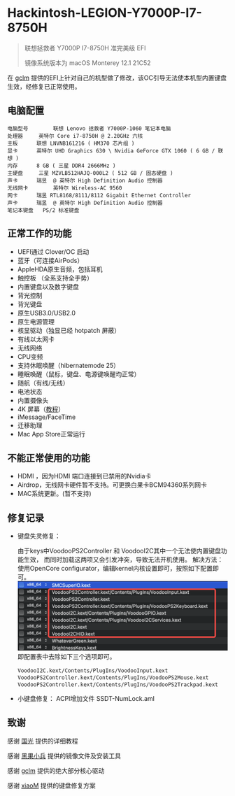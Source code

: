 # Hackintosh-LEGION-Y7000P-I7-8750H  
> 联想拯救者 Y7000P I7-8750H  准完美级 EFI
> 
> 镜像系统版本为 macOS Monterey 12.1 21C52

在 [gclm](https://github.com/gclm/Hackintosh-LEGION-Y7000P-I7-9750H) 
提供的EFI上针对自己的机型做了修改，该OC引导无法使本机型内置键盘生效，经修复已正常使用。 

## 电脑配置 

```
电脑型号		联想 Lenovo 拯救者 Y7000P-1060 笔记本电脑
处理器		英特尔 Core i7-8750H @ 2.20GHz 六核
主板		联想 LNVNB161216 ( HM370 芯片组 )
显卡		英特尔 UHD Graphics 630 \ Nvidia GeForce GTX 1060 ( 6 GB / 联想 )
内存		8 GB ( 三星 DDR4 2666MHz )
主硬盘		三星 MZVLB512HAJQ-000L2 ( 512 GB / 固态硬盘 )
声卡		瑞昱  @ 英特尔 High Definition Audio 控制器
无线网卡		英特尔 Wireless-AC 9560
网卡		瑞昱 RTL8168/8111/8112 Gigabit Ethernet Controller
声卡		瑞昱  @ 英特尔 High Definition Audio 控制器
笔记本键盘	PS/2 标准键盘
```

## 正常工作的功能
- UEFI通过 Clover/OC 启动
- 蓝牙（可连接AirPods）
- AppleHDA原生音频，包括耳机
- 触控板 （全系支持全手势）
- 内置键盘以及数字键盘
- 背光控制
- 背光键盘
- 原生USB3.0/USB2.0 
- 原生电源管理
- 核显驱动（独显已经 hotpatch 屏蔽）
- 有线以太网卡
- 无线网络
- CPU变频
- 支持休眠唤醒（hibernatemode 25）
- 睡眠唤醒（鼠标，键盘、电源键唤醒均正常）
- 随航（有线/无线）
- 电池状态
- 内置摄像头
- 4K 屏幕（[教程](https://github.com/xiaoMGitHub/LEGION_Y7000Series_Hackintosh/tree/master/4K_Display_Config)）
- iMessage/FaceTime
- 迁移助理
- Mac App Store正常运行


## 不能正常使用的功能
- HDMI ，因为HDMI 端口连接到已禁用的Nvidia卡
- Airdrop，无线网卡硬件暂不支持。可更换白果卡BCM94360系列网卡
- MAC系统更新。(暂不支持)



## 修复记录
- 键盘失灵修复：

	由于keys中VoodooPS2Controller 和 VoodooI2C其中一个无法使内置键盘功能生效， 而同时加载这两项又会引发冲突，导致无法开机使用。
  	解决方法：使用OpenCore configurator，编辑kernel内核设置即可，按照如下配置即可。
	![image](image/voodoo.png)
  	即配置表中去除如下三个选项即可。
  ```
  VoodooI2C.kext/Contents/PlugIns/VoodooInput.kext
  VoodooPS2Controller.kext/Contents/PlugIns/VoodooPS2Mouse.kext
  VoodooPS2Controller.kext/Contents/PlugIns/VoodooPS2Trackpad.kext
  ```
- 小键盘修复：
	ACPI增加文件 SSDT-NumLock.aml


## 致谢

感谢 [国光](https://apple.sqlsec.com/) 提供的详细教程	 

感谢 [黑果小兵](https://blog.daliansky.net/) 提供的镜像文件及安装工具	 

感谢 [gclm](https://github.com/gclm/Hackintosh-LEGION-Y7000P-I7-9750H) 提供的绝大部分核心驱动 	

感谢 [xiaoM](https://github.com/xiaoMGitHub/LEGION_Y7000Series_Hackintosh/releases) 提供的键盘修复方案




